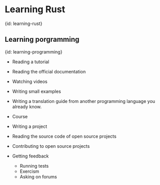 # Learning Rust
{id: learning-rust}

## Learning porgramming
{id: learning-programming}

* Reading a tutorial
* Reading the official documentation
* Watching videos
* Writing small examples
* Writing a translation guide from another programming language you already know.
* Course
* Writing a project
* Reading the source code of open source projects
* Contributing to open source projects

* Getting feedback
    * Running tests
    * Exercism
    * Asking on forums
